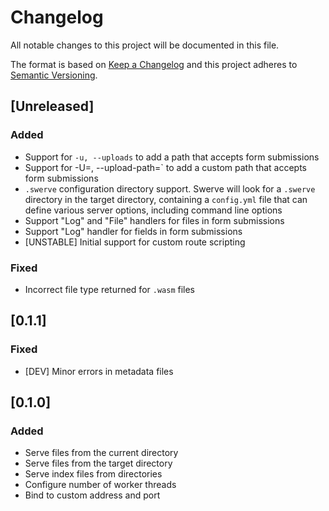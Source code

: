 # Changelog
All notable changes to this project will be documented in this file.

The format is based on [Keep a Changelog](http://keepachangelog.com/en/1.0.0/)
and this project adheres to [Semantic Versioning](http://semver.org/spec/v2.0.0.html).

## [Unreleased]

### Added
- Support for `-u, --uploads` to add a path that accepts form submissions
- Support for -U=<path>, --upload-path=<path>` to add a custom path that accepts form submissions
- `.swerve` configuration directory support. Swerve will look for a `.swerve` directory in the target directory, containing a `config.yml` file that can define various server options, including command line options
- Support "Log" and "File" handlers for files in form submissions
- Support "Log" handler for fields in form submissions
- [UNSTABLE] Initial support for custom route scripting

### Fixed
- Incorrect file type returned for `.wasm` files

## [0.1.1]

### Fixed
- [DEV] Minor errors in metadata files

## [0.1.0]

### Added
- Serve files from the current directory
- Serve files from the target directory
- Serve index files from directories
- Configure number of worker threads
- Bind to custom address and port